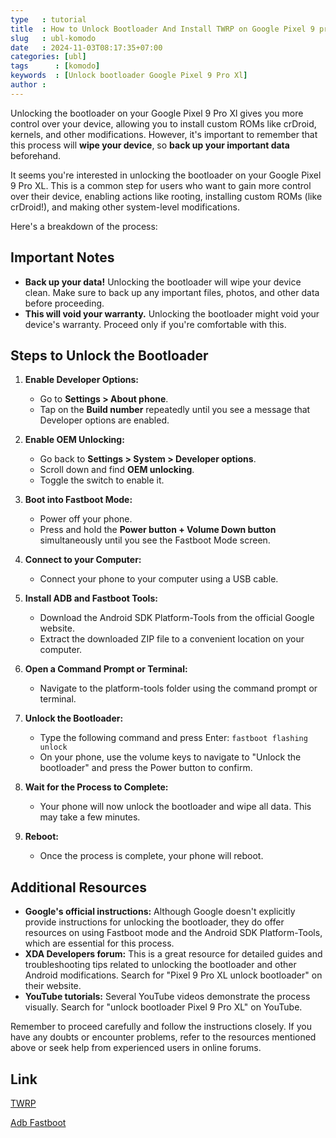 ```yaml
---
type   : tutorial
title  : How to Unlock Bootloader And Install TWRP on Google Pixel 9 pro Xl
slug   : ubl-komodo
date   : 2024-11-03T08:17:35+07:00
categories: [ubl]
tags      : [komodo]
keywords  : [Unlock bootloader Google Pixel 9 Pro Xl]
author :
---
```


Unlocking the bootloader on your Google Pixel 9 Pro Xl gives you more control over your device, allowing you to install custom ROMs like crDroid, kernels, and other modifications. However, it's important to remember that this process will **wipe your device**, so **back up your important data** beforehand.

It seems you're interested in unlocking the bootloader on your Google Pixel 9 Pro XL. This is a common step for users who want to gain more control over their device, enabling actions like rooting, installing custom ROMs (like crDroid!), and making other system-level modifications.

Here's a breakdown of the process:

## Important Notes

* **Back up your data!** Unlocking the bootloader will wipe your device clean. Make sure to back up any important files, photos, and other data before proceeding.
* **This will void your warranty.** Unlocking the bootloader might void your device's warranty. Proceed only if you're comfortable with this.

## Steps to Unlock the Bootloader

1. **Enable Developer Options:**
   * Go to **Settings > About phone**.
   * Tap on the **Build number** repeatedly until you see a message that Developer options are enabled.

2. **Enable OEM Unlocking:**
   * Go back to **Settings > System > Developer options**.
   * Scroll down and find **OEM unlocking**.
   * Toggle the switch to enable it.

3. **Boot into Fastboot Mode:**
   * Power off your phone.
   * Press and hold the **Power button + Volume Down button** simultaneously until you see the Fastboot Mode screen.

4. **Connect to your Computer:**
   * Connect your phone to your computer using a USB cable.

5. **Install ADB and Fastboot Tools:**
   * Download the Android SDK Platform-Tools from the official Google website.
   * Extract the downloaded ZIP file to a convenient location on your computer.

6. **Open a Command Prompt or Terminal:**
   * Navigate to the platform-tools folder using the command prompt or terminal.

7. **Unlock the Bootloader:**
   * Type the following command and press Enter: `fastboot flashing unlock`
   * On your phone, use the volume keys to navigate to "Unlock the bootloader" and press the Power button to confirm.

8. **Wait for the Process to Complete:**
   * Your phone will now unlock the bootloader and wipe all data. This may take a few minutes.

9. **Reboot:**
   * Once the process is complete, your phone will reboot.

## Additional Resources

* **Google's official instructions:** Although Google doesn't explicitly provide instructions for unlocking the bootloader, they do offer resources on using Fastboot mode and the Android SDK Platform-Tools, which are essential for this process.
* **XDA Developers forum:** This is a great resource for detailed guides and troubleshooting tips related to unlocking the bootloader and other Android modifications. Search for "Pixel 9 Pro XL unlock bootloader" on their website.
* **YouTube tutorials:** Several YouTube videos demonstrate the process visually. Search for "unlock bootloader Pixel 9 Pro XL" on YouTube.

Remember to proceed carefully and follow the instructions closely. If you have any doubts or encounter problems, refer to the resources mentioned above or seek help from experienced users in online forums.


## Link
[TWRP](https://androidroot.net/cusrom/google/google-pixel-9-pro-xl/)

[Adb Fastboot](https://androidroot.net/etc/202403/adb-fastboot/)
